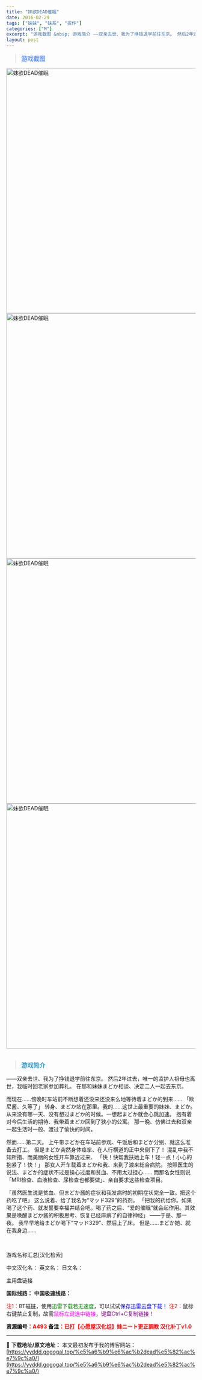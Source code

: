 ```yaml
---
title: "妹欲DEAD催眠"
date: 2016-02-29
tags: ["妹妹", "妹系", "拔作"]
categories: ["M"]
excerpt: "游戏截图 &nbsp; 游戏简介 ――双亲去世、我为了挣钱退学前往东京。 然后2年过去，唯一的监护人祖母也离世，我临时回老家参加葬礼。 在那和妹妹まどか相谈、决定二人一起去东京。 而现在……傍晚时车站前不断想着还没来还没来么地等待着まどか的到来…… 「欧尼酱、久等了」 转身、まどか站在那里。我的……&hellip;"
layout: post
---
```


<div>
<blockquote><b><span style="font-size: 12pt; color: #6699ff;">游戏截图</span></b></blockquote>
<div><img title="点击放大" src="https://yyddd.gogogal.top/wp-content/uploads/2025/04/20250430_6811eab6cdb88.webp" alt="妹欲DEAD催眠" width="650" /></div>
<div><img title="点击放大" src="https://yyddd.gogogal.top/wp-content/uploads/2025/04/20250430_6811eab8dc021.webp" alt="妹欲DEAD催眠" width="650" /></div>
<div><img title="点击放大" src="https://yyddd.gogogal.top/wp-content/uploads/2025/04/20250430_6811eabae1fe5.webp" alt="妹欲DEAD催眠" width="650" /></div>
<div><img title="点击放大" src="https://yyddd.gogogal.top/wp-content/uploads/2025/04/20250430_6811eabc8053f.webp" alt="妹欲DEAD催眠" width="650" /></div>
&nbsp;
<blockquote><b><span style="font-size: 12pt; color: #3399cc;">游戏简介</span></b></blockquote>
<div>――双亲去世、我为了挣钱退学前往东京。
然后2年过去，唯一的监护人祖母也离世，我临时回老家参加葬礼。
在那和妹妹まどか相谈、决定二人一起去东京。

而现在……傍晚时车站前不断想着还没来还没来么地等待着まどか的到来……
「欧尼酱、久等了」
转身、まどか站在那里。我的……这世上最重要的妹妹、まどか。
从来没有哪一天、没有想过まどか的时候。一想起まどか就会心跳加速。
抱有着对今后生活的期待、我带着まどか回到了狭小的公寓。
那一晚、仿佛过去和双亲一起生活时一般、渡过了愉快的时间。

然而……第二天。
上午带まどか在车站前参观、午饭后和まどか分别、就这么准备去打工。
但是まどか突然身体痉挛、在人行横道的正中央倒下了！
混乱中我不知所措、而美丽的女性开车靠近过来、
「快！快帮我扶她上车！轻一点！小心的抱紧了！快！」
那女人开车载着まどか和我、来到了渡来総合病院。
按照医生的说法、まどか的症状不过是操心过度和贫血、不用太过担心……
而那名女性则说「MRI检查、血液检查、尿检查也都要做」、亲自要求这些检查项目。

「虽然医生说是贫血、但まどか酱的症状和我发病时的初期症状完全一致。把这个药吃了吧」
这么说着、给了我名为“マッド329”的药剂。
「把我的药给你。如果喝了这个药、就发誓要幸福并结合吧。喝了药之后、“爱的催眠”就会起作用。其效果是唤醒まどか酱的积极思考、恢复已经麻痹了的自律神经」
――于是、那一夜。
我早早地给まどか喝下“マッド329”、然后上了床。
但是……まどか她、就在我身边……</div>
&nbsp;

游戏名称汇总[汉化检索]

中文汉化名：
英文名：
日文名：
</div>
<div class="panel panel-primary">
<div class="panel-heading">主用盘链接</div>
<div class="panel-body">

<b>国际线路：</b>
<b>中国极速线路：</b>


<span style="color: #ff0000;">注1：</span>BT磁链，使用<span style="color: #008000;">迅雷下载若无速度</span>，可以试试<span style="color: #0000ff;">保存迅雷云盘下载！</span>
<span style="color: #ff0000;">注2：</span>鼠标右键禁止复制，故需<span style="color: #ff00ff;">鼠标左键选中链接</span>，<span style="color: #800080;">键盘Ctrl+C复制链接！</span>

</div>
<div class="panel-footer"><span style="color: #ff0000;"><b><span style="color: #000000;">资源编号</span>：A493</b></span>
<span style="color: #ff0000;"><b><span style="color: #000000;">备注</span>：已打【心愿屋汉化组】妹ニート更正調教 汉化补丁v1.0</b></span></div>
</div>

---
📖 **下载地址/原文地址：** 本文最初发布于我的博客网站：[https://yyddd.gogogal.top/%e5%a6%b9%e6%ac%b2dead%e5%82%ac%e7%9c%a0/](https://yyddd.gogogal.top/%e5%a6%b9%e6%ac%b2dead%e5%82%ac%e7%9c%a0/)
